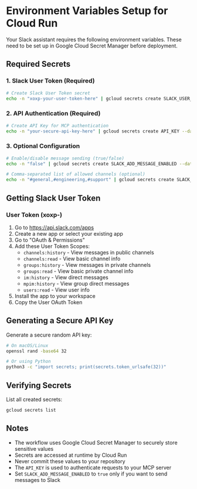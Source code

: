 # Environment Variables Setup for Cloud Run

Your Slack assistant requires the following environment variables. These need to be set up in Google Cloud Secret Manager before deployment.

## Required Secrets

### 1. Slack User Token (Required)
```bash
# Create Slack User Token secret
echo -n "xoxp-your-user-token-here" | gcloud secrets create SLACK_USER_TOKEN --data-file=-
```

### 2. API Authentication (Required)
```bash
# Create API Key for MCP authentication
echo -n "your-secure-api-key-here" | gcloud secrets create API_KEY --data-file=-
```

### 3. Optional Configuration
```bash
# Enable/disable message sending (true/false)
echo -n "false" | gcloud secrets create SLACK_ADD_MESSAGE_ENABLED --data-file=-

# Comma-separated list of allowed channels (optional)
echo -n "#general,#engineering,#support" | gcloud secrets create SLACK_ALLOWED_CHANNELS --data-file=-
```

## Getting Slack User Token

### User Token (xoxp-)
1. Go to https://api.slack.com/apps
2. Create a new app or select your existing app
3. Go to "OAuth & Permissions"
4. Add these User Token Scopes:
   - `channels:history` - View messages in public channels
   - `channels:read` - View basic channel info
   - `groups:history` - View messages in private channels
   - `groups:read` - View basic private channel info
   - `im:history` - View direct messages
   - `mpim:history` - View group direct messages
   - `users:read` - View user info
5. Install the app to your workspace
6. Copy the User OAuth Token

## Generating a Secure API Key

Generate a secure random API key:
```bash
# On macOS/Linux
openssl rand -base64 32

# Or using Python
python3 -c "import secrets; print(secrets.token_urlsafe(32))"
```

## Verifying Secrets

List all created secrets:
```bash
gcloud secrets list
```

## Notes

- The workflow uses Google Cloud Secret Manager to securely store sensitive values
- Secrets are accessed at runtime by Cloud Run
- Never commit these values to your repository
- The `API_KEY` is used to authenticate requests to your MCP server
- Set `SLACK_ADD_MESSAGE_ENABLED` to `true` only if you want to send messages to Slack